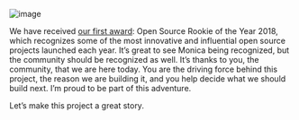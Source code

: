 ![image](/img/posts/2018-03-21-award.png)

We have received [our first award](https://www.infoworld.com/article/3263736/open-source-tools/the-best-open-source-rookies-of-2018.html): Open Source Rookie of the Year 2018, which recognizes some of the most innovative and influential open source projects launched each year. It’s great to see Monica being recognized, but the community should be recognized as well. It’s thanks to you, the community, that we are here today. You are the driving force behind this project, the reason we are building it, and you help decide what we should build next. I’m proud to be part of this adventure.

Let’s make this project a great story.
